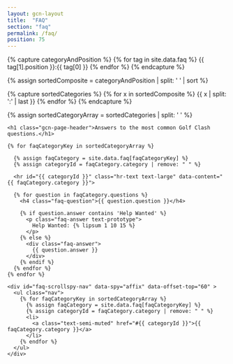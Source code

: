 ```yaml
---
layout: gcn-layout
title:  "FAQ"
section: "faq"
permalink: /faq/
position: 75
---
```


{% capture categoryAndPosition %}
  {% for tag in site.data.faq %}
    {{ tag[1].position }}:{{ tag[0] }}
  {% endfor %}
{% endcapture %}

{% assign sortedComposite = categoryAndPosition | split: ' ' | sort %}

{% capture sortedCategories %}
  {% for x in sortedComposite %}
    {{ x | split: ':' | last }}
  {% endfor %}
{% endcapture %}

{% assign sortedCategoryArray = sortedCategories | split: ' ' %}

<div class="row">

  <div id="faq-container" class="col-lg-10 col-sm-9 col-xs-12">

    <h1 class="gcn-page-header">Answers to the most common Golf Clash questions.</h1>

    {% for faqCategoryKey in sortedCategoryArray %}

      {% assign faqCategory = site.data.faq[faqCategoryKey] %}
      {% assign categoryId = faqCategory.category | remove: " " %}

      <hr id="{{ categoryId }}" class="hr-text text-large" data-content="{{ faqCategory.category }}">

      {% for question in faqCategory.questions %}
        <h4 class="faq-question">{{ question.question }}</h4>

        {% if question.answer contains 'Help Wanted' %}
          <p class="faq-answer text-prototype">
            Help Wanted: {% lipsum 1 10 15 %}
          </p>
        {% else %}
          <div class="faq-answer">
            {{ question.answer }}
          </div>
        {% endif %}
      {% endfor %}
    {% endfor %}

  </div>

  <div class="col-lg-2 col-sm-3 hidden-xs">

    <div id="faq-scrollspy-nav" data-spy="affix" data-offset-top="60" >
      <ul class="nav">
        {% for faqCategoryKey in sortedCategoryArray %}
          {% assign faqCategory = site.data.faq[faqCategoryKey] %}
          {% assign categoryId = faqCategory.category | remove: " " %}
          <li>
            <a class="text-semi-muted" href="#{{ categoryId }}">{{ faqCategory.category }}</a>
          </li>
        {% endfor %}
      </ul>
    </div>

  </div>

</div>
